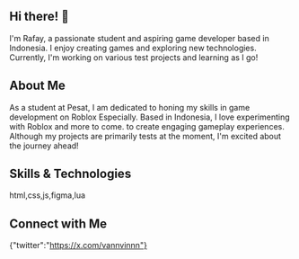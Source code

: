 ## Hi there! 👋

I'm Rafay, a passionate student and aspiring game developer based in Indonesia. I enjoy creating games and exploring new technologies. Currently, I'm working on various test projects and learning as I go!

## About Me

As a student at Pesat, I am dedicated to honing my skills in game development on Roblox Especially. Based in Indonesia, I love experimenting with Roblox and more to come. to create engaging gameplay experiences. Although my projects are primarily tests at the moment, I'm excited about the journey ahead!

## Skills & Technologies

html,css,js,figma,lua

## Connect with Me

{"twitter":"https://x.com/vannvinnn"}